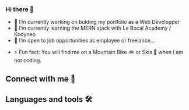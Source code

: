 ### Hi there 👋

<!--
**TRegourd/Tregourd** is a ✨ _special_ ✨ repository because its `README.md` (this file) appears on your GitHub profile.-->

- 🔭 I’m currently working on bulding my portfolio as a Web Developper
- 🌱 I’m currently learning the MERN stack with Le Bocal Academy / Kodyneo 
- 🚨 I’m open to job opportunities as employee or freelance...
<!-- - 🤔 I’m looking for help with ...-->
<!-- - 💬 Ask me about ... -->
<!--  - 😄 Pronouns: ... -->
- ⚡ Fun fact: You will find me on a Mountain Bike 🚲 or Skis 🎿 when I am not coding. 

## Connect with me 🔗

## Languages and tools 🛠


